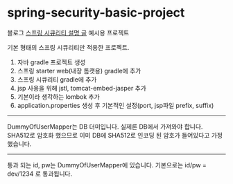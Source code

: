 # spring-security-basic-project
블로그 [스프링 시큐리티 설명 글](https://nahwasa.com/entry/%EC%8A%A4%ED%94%84%EB%A7%81%EB%B6%80%ED%8A%B8-Spring-Security-%EA%B8%B0%EB%B3%B8-%EC%84%B8%ED%8C%85-%EC%8A%A4%ED%94%84%EB%A7%81-%EC%8B%9C%ED%81%90%EB%A6%AC%ED%8B%B0) 예시용 프로젝트

기본 형태의 스프링 시큐리티만 적용한 프로젝트.
1. 자바 gradle 프로젝트 생성
2. 스프링 starter web(내장 톰캣용) gradle에 추가
3. 스프링 시큐리티 gradle에 추가
4. jsp 사용을 위해 jstl, tomcat-embed-jasper 추가
5. 기본이라 생각하는 lombok 추가
6. application.properties 생성 후 기본적인 설정(port, jsp파일 prefix, suffix)

---
DummyOfUserMapper는 DB 더미입니다. 실제론 DB에서 가져와야 합니다.
SHA512로 암호화 했으므로 이미 DB에 SHA512로 인코딩 된 암호가 들어있다고 가정했습니다.

---
통과 되는 id, pw는 DummyOfUserMapper에 있습니다. 기본으로는
id/pw = dev/1234
로 통과됩니다.
